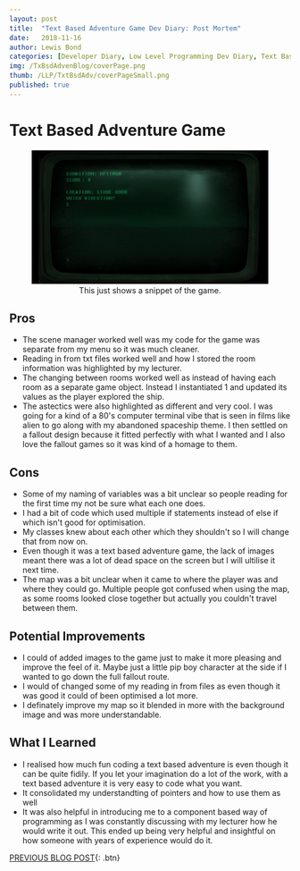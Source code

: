```yaml
---
layout: post
title:  "Text Based Adventure Game Dev Diary: Post Mortem"
date:   2018-11-16
author: Lewis Bond
categories: [Developer Diary, Low Level Programming Dev Diary, Text Based Adventure Dev Diary, Post Mortem]
img: /TxBsdAdvenBlog/coverPage.png
thumb: /LLP/TxtBsdAdv/coverPageSmall.png
published: true
---
```


<!--more-->
# Text Based Adventure Game

<center>
<figure>
    <a href="/assets/img/blog/TxBsdAdvenBlog/TBAG.gif"><img src="/assets/img/blog/TxBsdAdvenBlog/TBAG.gif"></a>
    <figcaption>This just shows a snippet of the game.</figcaption>
</figure>
</center>

## Pros
<ul>
    <li>The scene manager worked well was my code for the game was separate from my menu so it was much cleaner.</li>
    <li>Reading in from txt files worked well and how I stored the room information was highlighted by my lecturer.</li>
    <li>The changing between rooms worked well as instead of having each room as a separate game object. Instead I instantiated 1 and updated its values as the player explored the ship.</li>
    <li>The astectics were also highlighted as different and very cool. I was going for a kind of a 80's computer terminal vibe that is seen in films like alien to go along with my abandoned spaceship theme. I then settled on a fallout design because it fitted perfectly with what I wanted and I also love the fallout games so it was kind of a homage to them.</li>
</ul>

## Cons
<ul>
<li>Some of my naming of variables was a bit unclear so people reading for the first time my not be sure what each one does.</li>
    <li>I had a bit of code which used multiple if statements instead of else if which isn't good for optimisation.</li>
    <li>My classes knew about each other which they shouldn't so I will change that from now on.</li>
    <li>Even though it was a text based adventure game, the lack of images meant there was a lot of dead space on the screen but I will ultilise it next time.</li>
    <li>The map was a bit unclear when it came to where the player was and where they could go. Multiple people got confused when using the map, as some rooms looked close together but actually you couldn't travel between them.</li>
</ul>

## Potential Improvements
<ul>
    <li>I could of added images to the game just to make it more pleasing and improve the feel of it. Maybe just a little pip boy character at the side if I wanted to go down the full fallout route.</li>
    <li>I would of changed some of my reading in from files as even though it was good it could of been optimised a lot more.</li>
    <li>I definately improve my map so it blended in more with the background image and was more understandable.</li>
</ul>

## What I Learned
<ul>
    <li>I realised how much fun coding a text based adventure is even though it can be quite fidily. If you let your imagination do a lot of the work, with a text based adventure it is very easy to code what you want.</li>
    <li>It consolidated my understandting of pointers and how to use them as well</li>
    <li>It was also helpful in introducing me to a component based way of programming as I was constantly discussing with my lecturer how he would write it out. This ended up being very helpful and insightful on how someone with years of experience would do it.</li>
</ul>


[PREVIOUS BLOG POST](https://lbondi7.github.io/developer%20diary/low%20level%20programming%20dev%20diary/text%20based%20adventure%20dev%20diary/llp-dd-TBAG-5){: .btn}
